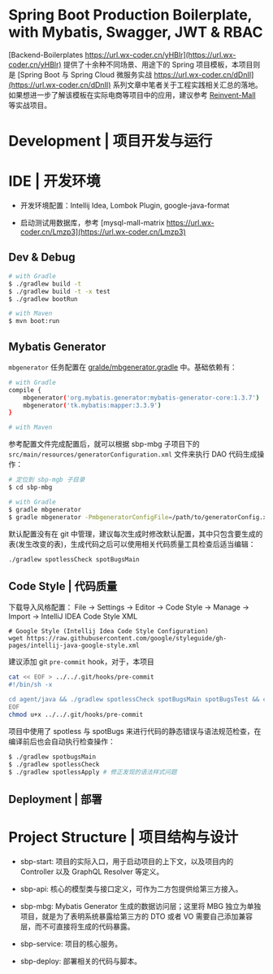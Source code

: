# Spring Boot Production Boilerplate, with Mybatis, Swagger, JWT & RBAC

[Backend-Boilerplates https://url.wx-coder.cn/yHBlr](https://url.wx-coder.cn/yHBlr) 提供了十余种不同场景、用途下的 Spring 项目模板，本项目则是 [Spring Boot 与 Spring Cloud 微服务实战 https://url.wx-coder.cn/dDnII](https://url.wx-coder.cn/dDnII) 系列文章中笔者关于工程实践相关汇总的落地。如果想进一步了解该模板在实际电商等项目中的应用，建议参考 [Reinvent-Mall](https://github.com/wx-chevalier/Reinvent-Mall) 等实战项目。

# Development | 项目开发与运行

# IDE | 开发环境

-   开发环境配置：Intellij Idea, Lombok Plugin, google-java-format

-   启动测试用数据库，参考 [mysql-mall-matrix https://url.wx-coder.cn/Lmzp3](https://url.wx-coder.cn/Lmzp3)

## Dev & Debug

```sh
# with Gradle
$ ./gradlew build -t
$ ./gradlew build -t -x test
$ ./gradlew bootRun

# with Maven
$ mvn boot:run
```

## Mybatis Generator

`mbgenerator` 任务配置在 [gralde/mbgenerator.gradle](gralde/mbgenerator.gradle) 中。基础依赖有：

```bash
# with Gradle
compile {
    mbgenerator('org.mybatis.generator:mybatis-generator-core:1.3.7')
    mbgenerator('tk.mybatis:mapper:3.3.9')
}

# with Maven
```

参考配置文件完成配置后，就可以根据 sbp-mbg 子项目下的 `src/main/resources/generatorConfiguration.xml` 文件来执行 DAO 代码生成操作：

```bash
# 定位到 sbp-mgb 子目录
$ cd sbp-mbg

# with Gradle
$ gradle mbgenerator
$ gradle mbgenerator -PmbgeneratorConfigFile=/path/to/generatorConfig.xml

```

默认配置没有在 git 中管理，建议每次生成时修改默认配置，其中只包含要生成的表(发生改变的表)，生成代码之后可以使用相关代码质量工具检查后适当编辑：

```
./gradlew spotlessCheck spotBugsMain
```

## Code Style | 代码质量

下载导入风格配置： File -> Settings -> Editor -> Code Style -> Manage -> Import -> IntelliJ IDEA Code Style XML

```
# Google Style (Intellij Idea Code Style Configuration)
wget https://raw.githubusercontent.com/google/styleguide/gh-pages/intellij-java-google-style.xml
```

建议添加 git `pre-commit` hook，对于，本项目

```sh
cat << EOF > ../../.git/hooks/pre-commit
#!/bin/sh -x

cd agent/java && ./gradlew spotlessCheck spotBugsMain spotBugsTest && cd ../..
EOF
chmod u+x ../../.git/hooks/pre-commit
```

项目中使用了 spotless 与 spotBugs 来进行代码的静态错误与语法规范检查，在编译前后也会自动执行检查操作：

```bash
$ ./gradlew spotbugsMain
$ ./gradlew spotlessCheck
$ ./gradlew spotlessApply # 修正发现的语法样式问题
```

## Deployment | 部署

# Project Structure | 项目结构与设计

-   sbp-start: 项目的实际入口，用于启动项目的上下文，以及项目内的 Controller 以及 GraphQL Resolver 等定义。

-   sbp-api: 核心的模型类与接口定义，可作为二方包提供给第三方接入。

-   sbp-mbg: Mybatis Generator 生成的数据访问层；这里将 MBG 独立为单独项目，就是为了表明系统暴露给第三方的 DTO 或者 VO 需要自己添加兼容层，而不可直接将生成的代码暴露。

-   sbp-service: 项目的核心服务。

-   sbp-deploy: 部署相关的代码与脚本。
